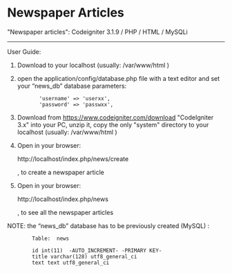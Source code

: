 # Newspaper Articles
"Newspaper articles": Codeigniter 3.1.9 / PHP / HTML / MySQLi 


-------------------------------------------------------------
 User Guide:
    
  1. Download to your localhost (usually: /var/www/html )
  2. open the application/config/database.php file with a text editor and set your “news_db” database parameters:
		
                'username' => 'userxx', 
                'password' => 'passwxx',
  3. Download from https://www.codeigniter.com/download "CodeIgniter 3.x" into your PC, unzip it, copy the only "system" directory to your localhost (usually: /var/www/html ) 
  4. Open in your browser:
		
        http://localhost/index.php/news/create 

     , to create a newspaper article
  5. Open in your browser: 
  
        http://localhost/index.php/news 

     , to see all the newspaper articles

  NOTE: the “news_db” database has to be previously created (MySQL) :

            Table:  news
            
            id int(11)  -AUTO_INCREMENT- -PRIMARY KEY-
            title varchar(128) utf8_general_ci 
            text text utf8_general_ci
